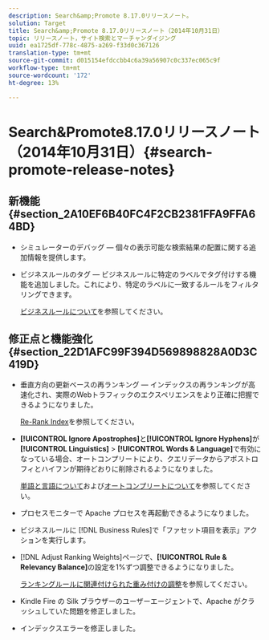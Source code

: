 ```yaml
---
description: Search&amp;Promote 8.17.0リリースノート。
solution: Target
title: Search&amp;Promote 8.17.0リリースノート（2014年10月31日）
topic: リリースノート，サイト検索とマーチャンダイジング
uuid: ea1725df-778c-4875-a269-f33d0c367126
translation-type: tm+mt
source-git-commit: d015154efdccbb4c6a39a56907c0c337ec065c9f
workflow-type: tm+mt
source-wordcount: '172'
ht-degree: 13%

---
```



# Search&amp;Promote8.17.0リリースノート（2014年10月31日）{#search-promote-release-notes}

## 新機能{#section_2A10EF6B40FC4F2CB2381FFA9FFA64BD}

* シミュレーターのデバッグ — 個々の表示可能な検索結果の配置に関する追加情報を提供します。
* ビジネスルールのタグ — ビジネスルールに特定のラベルでタグ付けする機能を追加しました。これにより、特定のラベルに一致するルールをフィルタリングできます。

   [ビジネスルールについて](../c-about-rules-menu/c-about-business-rules.md#concept_2A93D76216754D3D8412CDEA00BD26BD)を参照してください。

## 修正点と機能強化{#section_22D1AFC99F394D569898828A0D3C419D}

* 垂直方向の更新ベースの再ランキング — インデックスの再ランキングが高速化され、実際のWebトラフィックのエクスペリエンスをより正確に把握できるようになりました。

   [Re-Rank Index](../c-about-index-menu/c-about-re-rank-index.md#concept_147B0A9FCD51451787DA898E06F7C692)を参照してください。

* **[!UICONTROL Ignore Apostrophes]**&#x200B;と&#x200B;**[!UICONTROL Ignore Hyphens]**&#x200B;が&#x200B;**[!UICONTROL Linguistics]** > **[!UICONTROL Words & Language]**&#x200B;で有効になっている場合、オートコンプリートにより、クエリデータからアポストロフィとハイフンが期待どおりに削除されるようになりました。

   [単語と言語について](../c-about-linguistics-menu/c-about-words-and-language.md#concept_CEB4B9576F3C4E2EB87B352EEC738D79)および[オートコンプリートについて](../c-about-auto-complete.md#concept_093A9CD754864BA79B456FE4BEB64578)を参照してください。

* プロセスモニターで Apache プロセスを再起動できるようになりました。
* ビジネスルールに [!DNL Business Rules]で「ファセット項目を表示」アクションを実行します。
* [!DNL Adjust Ranking Weights]ページで、**[!UICONTROL Rule & Relevancy Balance]**&#x200B;の設定を1%ずつ調整できるようになりました。

   [ランキングルールに関連付けられた重み付けの調整](../c-about-rules-menu/c-about-ranking-rules.md#task_3CB6FC92A66F4D99874A42D55825DB64)を参照してください。

* Kindle Fire の Silk ブラウザーのユーザーエージェントで、Apache がクラッシュしていた問題を修正しました。
* インデックスエラーを修正しました。

